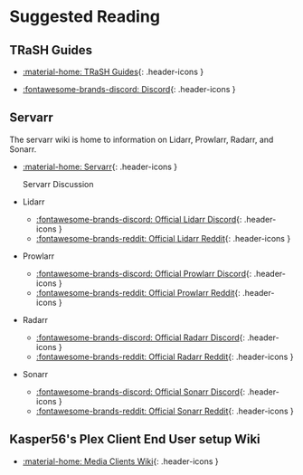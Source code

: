 # Suggested Reading

## TRaSH Guides

- [:material-home: TRaSH Guides](https://trash-guides.info/){: .header-icons }

- [:fontawesome-brands-discord: Discord](https://trash-guides.info/discord){: .header-icons }

## Servarr

The servarr wiki is home to information on Lidarr, Prowlarr, Radarr, and Sonarr.

- [:material-home: Servarr](https://wiki.servarr.com/){: .header-icons }

  Servarr Discussion

- Lidarr
  - [:fontawesome-brands-discord: Official Lidarr Discord](https://lidarr.audio/discord){: .header-icons }
  - [:fontawesome-brands-reddit: Official Lidarr Reddit](https://reddit.com/r/lidarr){: .header-icons }

- Prowlarr
  - [:fontawesome-brands-discord: Official Prowlarr Discord](https://prowlarr.com/discord){: .header-icons }
  - [:fontawesome-brands-reddit: Official Prowlarr Reddit](https://reddit.com/r/prowlarr){: .header-icons }

- Radarr
  - [:fontawesome-brands-discord: Official Radarr Discord](https://radarr.video/discord){: .header-icons }
  - [:fontawesome-brands-reddit: Official Radarr Reddit](https://reddit.com/r/radarr){: .header-icons }

- Sonarr
  - [:fontawesome-brands-discord: Official Sonarr Discord](https://discord.gg/M6BvZn5){: .header-icons }
  - [:fontawesome-brands-reddit: Official Sonarr Reddit](https://reddit.com/r/sonarr){: .header-icons }

## Kasper56's Plex Client End User setup Wiki

- [:material-home: Media Clients Wiki](https://mediaclients.wiki/){: .header-icons }
